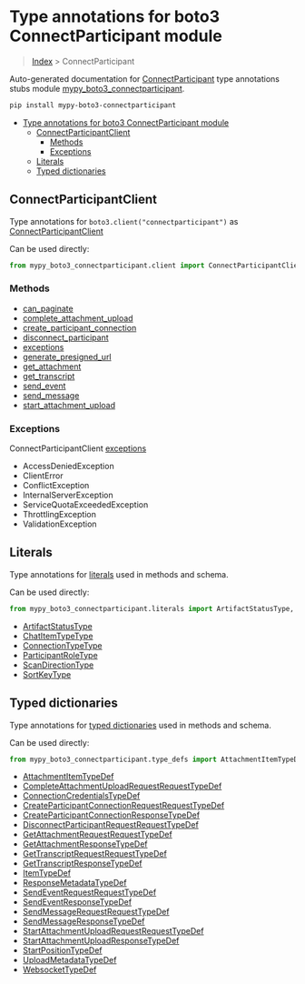 # Type annotations for boto3 ConnectParticipant module

> [Index](..) > ConnectParticipant

Auto-generated documentation for
[ConnectParticipant](https://boto3.amazonaws.com/v1/documentation/api/latest/reference/services/connectparticipant.html#ConnectParticipant)
type annotations stubs module
[mypy_boto3_connectparticipant](https://pypi.org/project/mypy-boto3-connectparticipant/).

```bash
pip install mypy-boto3-connectparticipant
```

- [Type annotations for boto3 ConnectParticipant module](#type-annotations-for-boto3-connectparticipant-module)
  - [ConnectParticipantClient](#connectparticipantclient)
    - [Methods](#methods)
    - [Exceptions](#exceptions)
  - [Literals](#literals)
  - [Typed dictionaries](#typed-dictionaries)

## ConnectParticipantClient

Type annotations for `boto3.client("connectparticipant")` as
[ConnectParticipantClient](./client.md)

Can be used directly:

```python
from mypy_boto3_connectparticipant.client import ConnectParticipantClient
```

### Methods

- [can_paginate](./client.md#can_paginate)
- [complete_attachment_upload](./client.md#complete_attachment_upload)
- [create_participant_connection](./client.md#create_participant_connection)
- [disconnect_participant](./client.md#disconnect_participant)
- [exceptions](./client.md#exceptions)
- [generate_presigned_url](./client.md#generate_presigned_url)
- [get_attachment](./client.md#get_attachment)
- [get_transcript](./client.md#get_transcript)
- [send_event](./client.md#send_event)
- [send_message](./client.md#send_message)
- [start_attachment_upload](./client.md#start_attachment_upload)

### Exceptions

ConnectParticipantClient [exceptions](./client.md#exceptions)

- AccessDeniedException
- ClientError
- ConflictException
- InternalServerException
- ServiceQuotaExceededException
- ThrottlingException
- ValidationException

## Literals

Type annotations for [literals](./literals.md) used in methods and schema.

Can be used directly:

```python
from mypy_boto3_connectparticipant.literals import ArtifactStatusType, ...
```

- [ArtifactStatusType](./literals.md#artifactstatustype)
- [ChatItemTypeType](./literals.md#chatitemtypetype)
- [ConnectionTypeType](./literals.md#connectiontypetype)
- [ParticipantRoleType](./literals.md#participantroletype)
- [ScanDirectionType](./literals.md#scandirectiontype)
- [SortKeyType](./literals.md#sortkeytype)

## Typed dictionaries

Type annotations for [typed dictionaries](./type_defs.md) used in methods and
schema.

Can be used directly:

```python
from mypy_boto3_connectparticipant.type_defs import AttachmentItemTypeDef, ...
```

- [AttachmentItemTypeDef](./type_defs.md#attachmentitemtypedef)
- [CompleteAttachmentUploadRequestRequestTypeDef](./type_defs.md#completeattachmentuploadrequestrequesttypedef)
- [ConnectionCredentialsTypeDef](./type_defs.md#connectioncredentialstypedef)
- [CreateParticipantConnectionRequestRequestTypeDef](./type_defs.md#createparticipantconnectionrequestrequesttypedef)
- [CreateParticipantConnectionResponseTypeDef](./type_defs.md#createparticipantconnectionresponsetypedef)
- [DisconnectParticipantRequestRequestTypeDef](./type_defs.md#disconnectparticipantrequestrequesttypedef)
- [GetAttachmentRequestRequestTypeDef](./type_defs.md#getattachmentrequestrequesttypedef)
- [GetAttachmentResponseTypeDef](./type_defs.md#getattachmentresponsetypedef)
- [GetTranscriptRequestRequestTypeDef](./type_defs.md#gettranscriptrequestrequesttypedef)
- [GetTranscriptResponseTypeDef](./type_defs.md#gettranscriptresponsetypedef)
- [ItemTypeDef](./type_defs.md#itemtypedef)
- [ResponseMetadataTypeDef](./type_defs.md#responsemetadatatypedef)
- [SendEventRequestRequestTypeDef](./type_defs.md#sendeventrequestrequesttypedef)
- [SendEventResponseTypeDef](./type_defs.md#sendeventresponsetypedef)
- [SendMessageRequestRequestTypeDef](./type_defs.md#sendmessagerequestrequesttypedef)
- [SendMessageResponseTypeDef](./type_defs.md#sendmessageresponsetypedef)
- [StartAttachmentUploadRequestRequestTypeDef](./type_defs.md#startattachmentuploadrequestrequesttypedef)
- [StartAttachmentUploadResponseTypeDef](./type_defs.md#startattachmentuploadresponsetypedef)
- [StartPositionTypeDef](./type_defs.md#startpositiontypedef)
- [UploadMetadataTypeDef](./type_defs.md#uploadmetadatatypedef)
- [WebsocketTypeDef](./type_defs.md#websockettypedef)

